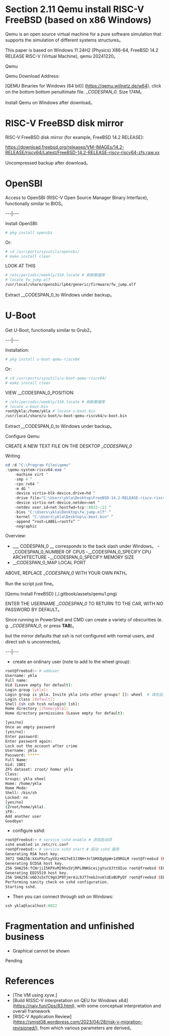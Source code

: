 # Section 2.11 Qemu install RISC-V FreeBSD (based on x86 Windows)

Qemu is an open source virtual machine for a pure software simulation that supports the simulation of different systems structures。



This paper is based on Windows 11 24H2 (Physics) X86-64, FreeBSD 14.2 RELEASE RISC-V (Virtual Machine), qemu 20241220。

Qemu

Qemu Download Address:

[QEMU Binaries for Windows (64 bit)] (https://qemu.wiilnetz.de/w64), click on the bottom bottom penultimate file. __CODESPAN_0_. Size 174M。

Install Qemu on Windows after download。

# RISC-V FreeBSD disk mirror

RISC-V FreeBSD disk mirror (for example, FreeBSD 14.2 RELEASE):

<https://download.freebsd.org/releases/VM-IMAGEs/14.2-RELEASE/riscv64/Latest/FreeBSD-14.2-RELEASE-riscv-riscv64-zfs.raw.xx>

Uncompressed backup after download。

# OpenSBI

Access to OpenSBI (RISC-V Open Source Manager Binary Interface), functionally similar to BIOS。

---|---

Install OpenSBI:

```sh
# pkg install opensbi
```

Or:

```sh
# cd /usr/ports/sysutils/opensbi/ 
# make install clean
```

LOOK AT THIS

```sh
# /etc/periodic/weekly/310.locate # 刷新数据库
# locate fw_jump.elf
/usr/local/share/opensbi/lp64/generic/firmware/fw_jump.elf
```

Extract __CODESPAN_0_to Windows under backup。

# U-Boot

Get U-Boot, functionally similar to Grub2。

---|---

Installation:

```sh
# pkg install u-boot-qemu-riscv64
```

Or:

```sh
# cd /usr/ports/sysutils/u-boot-qemu-riscv64/ 
# make install clean
```

VIEW __CODESPAN_0_POSITION:

```sh
# /etc/periodic/weekly/310.locate # 刷新数据库
# locate u-boot.bin
root@ykla:/home/ykla # locate u-boot.bin
/usr/local/share/u-boot/u-boot-qemu-riscv64/u-boot.bin
```

Extract __CODESPAN_0_to Windows under backup。

Configure Qemu

CREATE A NEW TEXT FILE ON THE DESKTOP __CODESPAN_0_

Writing

```powershell
cd /d "C:\Program Files\qemu"
.\qemu-system-riscv64.exe ^
    -machine virt ^
    -smp 4 ^
    -cpu rv64 ^
    -m 4G ^
    -device virtio-blk-device,drive=hd ^
    -drive file="C:\Users\ykla\Desktop\FreeBSD-14.2-RELEASE-riscv-riscv64-zfs.raw",if=none,id=hd ^
    -device virtio-net-device,netdev=net ^
    -netdev user,id=net,hostfwd=tcp::8022-:22 ^
    -bios "C:\Users\ykla\Desktop\fw_jump.elf" ^
    -kernel "C:\Users\ykla\Desktop\u-boot.bin" ^
    -append “root=LABEL=rootfs” ^
    -nographic
```

Overview:

- ___ CODESPAN_0 __ corresponds to the back slash under Windows。
-_CODESPAN_0_NUMBER OF CPUS
-__CODESPAN_0_SPECIFY CPU ARCHITECTURE
-__CODESPAN_0_SPECIFY MEMORY SIZE
- __CODESPAN_0_MAP LOCAL PORT

ABOVE, REPLACE __CODESPAN_0_ WITH YOUR OWN PATH。

Run the script just fine。

[Qemu Install FreeBSD] (./.gitbook/assets/qemu1.png)

ENTER THE USERNAME __CODESPAN_0_ TO RETURN TO THE CAR, WITH NO PASSWORD BY DEFAULT。

Since running in PowerShell and CMD can create a variety of obscurities (e. g. __CODESPAN_0_, or press **TAB**)。

but the mirror defaults that ssh is not configured with normal users, and direct ssh is unconnected。

---|---

- create an ordinary user (note to add to the wheel group):

```sh
root@freebsd:~ # adduser 
Username: ykla
Full name:
Uid (Leave empty for default):
Login group [ykla]:
Login group is ykla. Invite ykla into other groups? []: wheel  # 请在此处输入 wheel，否则无法 su
Login class [default]:
Shell (sh csh tcsh nologin) [sh]:
Home directory [/home/ykla]:
Home directory permissions (Leave empty for default):

[yes/no]
Once an empty password
[yes/no]:
Enter password:
Enter password again:
Lock out the account after crime
Username: ykla
Password: *****
Full Name:
Uid: 1001
ZFS dataset: zroot/ home/ ykla
Class:
Groups: ykla sheel
Home: /home/ykla
Home Mode:
Shell: /bin/sh
Locked: no
[yes/no]
(Zroot/home/ykla).
iFO:.
Add another user
Goodbye!
````

- configure sshd:

```sh
root@freebsd:~ # service sshd enable # 添加启动项
sshd enabled in /etc/rc.conf
root@freebsd:~ # service sshd start # 启动 sshd 服务
Generating RSA host key.
3072 SHA256:kXxPXoTuyVXz+KG7eE3J3NH+3rlbMXQg6pW+1d9RGLM root@freebsd (RSA)
Generating ECDSA host key.
256 SHA256:fCNrjiI5KPXvM29hxSVjRPL0NKGceijgYucUJttOIuo root@freebsd (ECDSA)
Generating ED25519 host key.
256 SHA256:o6DJs5xfC9gUJP0Yjmr4iL9J77nebJnvmlUExBUPyQY root@freebsd (ED25519)
Performing sanity check on sshd configuration.
Starting sshd.
```

- Then you can connect through ssh on Windows:

```powershell
ssh ykla@localhost:8022
```

# Fragmentation and unfinished business

- Graphical cannot be shown

Pending

# References

- [The VM using xyve.]
- [Build RISSC-V interpretation on QEU for Windows x64] (https://naiv.fun/Ops/83.html), with some conceptual interpretation and overall framework
- [RISC-V Application Review] (https://smist08.wordpress.com/2023/04/28/risk-v-migration-revisioned/), from which various parameters are derived。
